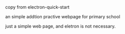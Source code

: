 copy from electron-quick-start

an simple addtion practive webpage for primary school

just a simple web page, and eletron is not necessary.
